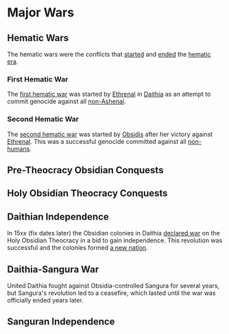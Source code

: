 # Major Wars

## Hematic Wars

The hematic wars were the conflicts that [started](first-hematic.md) and [ended](second-hematic.md) the [hematic era](../eras/hematic.md).

### First Hematic War

The [first hematic war](first-hematic.md) was started by [Ethrenal](../figures/ethrenal.md) in [Daithia](../continents/daithia.md) as an attempt to commit genocide against all [non-Ashenal](../anthropoids/introduction.md).

### Second Hematic War

The [second hematic war](second-hematic.md) was started by [Obsidis](../figures/obsidis.md) after her victory against [Ethrenal](../figures/ethrenal.md). This was a successful genocide committed against all [non-humans](../anthropoids/introduction.md).

## Pre-Theocracy Obsidian Conquests

## Holy Obsidian Theocracy Conquests

## Daithian Independence

In 15xx (fix dates later) the Obsidian colonies in Daithia [declared war](daithian-independence.md) on the Holy Obsidian Theocracy in a bid to gain independence. This revolution was successful and the colonies formed [a new nation](../nations/united-daithia.md).

## Daithia-Sangura War

United Daithia fought against Obsidia-controlled Sangura for several years, but Sangura's revolution led to a ceasefire, which lasted until the war was officially ended years later.

## Sanguran Independence
